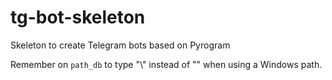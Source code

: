 # tg-bot-skeleton
Skeleton to create Telegram bots based on Pyrogram


Remember on <code>path_db</code> to type "\\" instead of "\" when using a Windows path.

